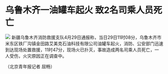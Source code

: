 # 乌鲁木齐一油罐车起火 致2名司乘人员死亡

![](https://inews.gtimg.com/om_bt/OABk3FpX3JmzooZVqnI6zofGQQ9RPX2EQYIJTOvRt34dcAA/1000)
新疆乌鲁木齐消防救援支队4月29日通报称，当日29日11时08分，乌鲁木齐市米东区铁厂沟镇金田路艾美克石油科技有限公司油罐车起火，消防、公安部门迅速到达现场处置救援，11时47分，现场火已扑灭，事故造成两名司乘人员死亡，一人受伤，火灾原因正在调查中。

（北京青年报记者 屈畅）

